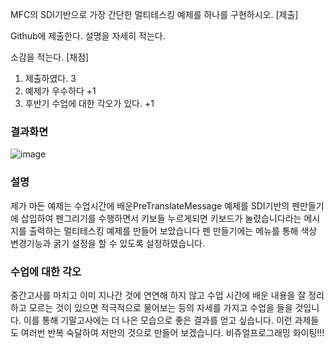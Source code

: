 MFC의 SDI기반으로
가장 간단한 멀티테스킹 예제를 하나를 구현하시오.
[제출]

Github에 제출한다.
설명을 자세히 적는다.

소감을 적는다.
[채점]
1. 제출하였다. 3
2. 예제가 우수하다 +1
3. 후반기 수업에 대한 각오가 있다. +1

### 결과화면
![image](https://github.com/qkrgudals1030/mutitasking/assets/50895124/28eb47e7-db25-4039-a95a-add513ca7c34)

### 설명
제가 마든 예제는 수업시간에 배운PreTranslateMessage 예제를 SDI기반의 펜만들기에 삽입하여 펜그리기를 수행하면서 키보들 누르게되면 키보드가 눌렸습니다라는 메시지를 출력하는 멀티테스킹 예제를 만들어 보았습니다 펜 만들기에는 메뉴를 통해 색상 변경기능과 굵기 설정을 할 수 있도록 설정하였습니다. 

### 수업에 대한 각오
중간고사를 마치고 이미 지나간 것에 연연해 하지 않고 수업 시간에 배운 내용을 잘 정리하고 모르는 것이 있으면 적극적으로 물어보는 등의 자세를 가지고 수업을 들을 것입니다. 이를 통해 기말고사에는 더 나은 모습으로 좋은 결과를 얻고 싶습니다. 이런 과제들도 여러번 반복 숙달하여 저만의 것으로 만들어 보겠습니다. 비쥬얼프로그래밍 화이팅!!!

